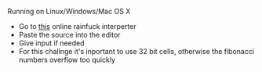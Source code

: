 Running on Linux/Windows/Mac OS X
  - Go to [this](http://copy.sh/brainfuck/) online rainfuck interperter
  - Paste the source into the editor
  - Give input if needed
  - For this challnge it's inportant to use 32 bit cells, otherwise the fibonacci numbers overflow too quickly
